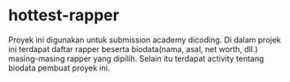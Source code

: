 # hottest-rapper
Proyek ini digunakan untuk submission academy dicoding. Di dalam projek ini terdapat daftar rapper beserta biodata(nama, asal, net worth, dll.) masing-masing rapper yang dipilih. Selain itu terdapat activity tentang biodata pembuat proyek ini.
